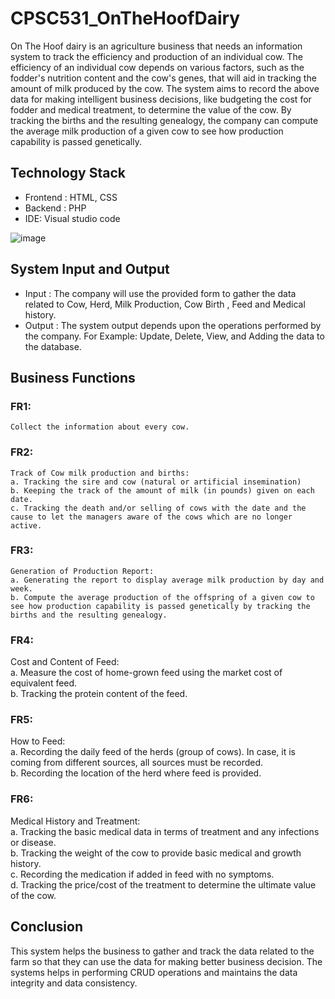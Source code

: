 # CPSC531_OnTheHoofDairy

On The Hoof dairy is an agriculture business that needs an information system to track the efficiency and production of an individual cow. The efficiency of an individual cow depends on various factors, such as the fodder's nutrition content and the cow's genes, that will aid in tracking the amount of milk produced by the cow. The system aims to record the above data for making intelligent business decisions, like budgeting the cost for fodder and medical treatment, to determine the value of the cow. By tracking the births and the resulting genealogy, the company can compute the average milk production of a given cow to see how production capability is passed genetically.  

## Technology Stack
 - Frontend : HTML, CSS 
 - Backend : PHP
 - IDE: Visual studio code

![image](https://user-images.githubusercontent.com/71597613/167887903-8ebbaad3-b70b-4508-a410-179a5b68fd4d.png)



## System Input and Output
- Input : The company will use the provided form to gather the data related to Cow, Herd, Milk Production, Cow Birth , Feed and Medical history.  
- Output : The system output depends upon the operations performed by the company. For Example: Update, Delete, View, and Adding the data to the database.

## Business Functions
### FR1: 
    Collect the information about every cow.  
      
### FR2: 
    Track of Cow milk production and births:  
    a. Tracking the sire and cow (natural or artificial insemination)   
    b. Keeping the track of the amount of milk (in pounds) given on each date.   
    c. Tracking the death and/or selling of cows with the date and the cause to let the managers aware of the cows which are no longer active. 
      
### FR3: 
    Generation of Production Report:   
    a. Generating the report to display average milk production by day and week.   
    b. Compute the average production of the offspring of a given cow to see how production capability is passed genetically by tracking the births and the resulting genealogy.   

### FR4: 
   Cost and Content of Feed:   
   a. Measure the cost of home-grown feed using the market cost of equivalent feed.   
   b. Tracking the protein content of the feed. 
     
### FR5: 
   How to Feed:   
   a. Recording the daily feed of the herds (group of cows). In case, it is coming from different sources, all sources must be recorded.   
   b. Recording the location of the herd where feed is provided.  

### FR6: 
   Medical History and Treatment:   
   a. Tracking the basic medical data in terms of treatment and any infections or disease.  
   b. Tracking the weight of the cow to provide basic medical and growth history.   
   c. Recording the medication if added in feed with no symptoms.   
   d. Tracking the price/cost of the treatment to determine the ultimate value of the cow.

## Conclusion
This system helps the business to gather and track the data related to the farm so that they can use the data for making better business decision.
The systems helps in performing CRUD operations and maintains the data integrity and data consistency. 

